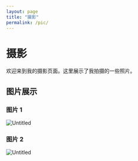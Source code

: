 ```yaml
---
layout: page
title: "摄影"
permalink: /pic/
---
```


# 摄影

欢迎来到我的摄影页面。这里展示了我拍摄的一些照片。

## 图片展示

### 图片 1
<img src="{{site.baseurl | prepend: site.url}}/assets/images/001.JPG" alt="Untitled" />

### 图片 2
<img src="{{site.baseurl | prepend: site.url}}/assets/images/002.JPG" alt="Untitled" />